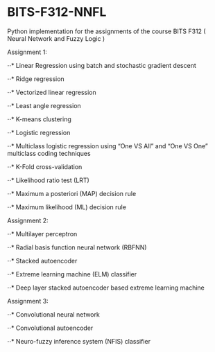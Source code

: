 # BITS-F312-NNFL
Python implementation for the assignments of the course BITS F312 ( Neural Network and Fuzzy Logic )

Assignment 1:

⋅⋅* Linear Regression using batch and stochastic gradient descent

⋅⋅* Ridge regression

⋅⋅* Vectorized linear regression

⋅⋅* Least angle regression

⋅⋅* K-means clustering

⋅⋅* Logistic regression

⋅⋅* Multiclass logistic regression using “One VS All” and “One VS One” multiclass coding techniques

⋅⋅* K-Fold cross-validation

⋅⋅* Likelihood ratio test (LRT)

⋅⋅* Maximum a posteriori (MAP) decision rule

⋅⋅* Maximum likelihood (ML) decision rule

Assignment 2:

⋅⋅* Multilayer perceptron

⋅⋅* Radial basis function neural network (RBFNN)

⋅⋅* Stacked autoencoder

⋅⋅* Extreme learning machine (ELM) classifier

⋅⋅* Deep layer stacked autoencoder based extreme learning machine

Assignment 3:

⋅⋅* Convolutional neural network

⋅⋅* Convolutional autoencoder

⋅⋅* Neuro-fuzzy inference system (NFIS) classifier
